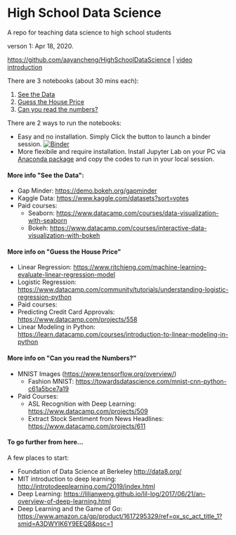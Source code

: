 # High School Data Science
A repo for teaching data science to high school students

verson 1: Apr 18, 2020. 

https://github.com/aayancheng/HighSchoolDataScience | [video introduction](https://www.youtube.com/watch?v=LRQ9Wjkf3Ts&feature=youtu.be)

There are 3 notebooks (about 30 mins each):
1. [See the Data](https://github.com/aayancheng/HighSchoolDataScience/blob/Master/Seethedata_DataVisualization.ipynb)
2. [Guess the House Price](https://github.com/aayancheng/HighSchoolDataScience/blob/Master/HousePrice_LinearRegression.ipynb)
3. [Can you read the numbers?](https://github.com/aayancheng/HighSchoolDataScience/blob/Master/Guessthenumber_tensorflow.ipynb)

There are 2 ways to run the notebooks: 
* Easy and no installation. Simply Click the button to launch a binder session.  [![Binder](https://mybinder.org/badge_logo.svg)](https://mybinder.org/v2/gh/aayancheng/HighSchoolDataScience/Master)
* More flexibile and require installation. Install Jupyter Lab on your PC via [Anaconda package](https://www.anaconda.com/distribution/) and copy the codes to run in your local session.

#### More info "See the Data":
* Gap Minder: https://demo.bokeh.org/gapminder
* Kaggle Data: https://www.kaggle.com/datasets?sort=votes
* Paid courses:
  * Seaborn: https://www.datacamp.com/courses/data-visualization-with-seaborn
  * Bokeh: https://www.datacamp.com/courses/interactive-data-visualization-with-bokeh
  
 
#### More info on "Guess the House Price"
* Linear Regression: https://www.ritchieng.com/machine-learning-evaluate-linear-regression-model
* Logistic Regression: https://www.datacamp.com/community/tutorials/understanding-logistic-regression-python
* Paid courses:
 * Predicting Credit Card Approvals:
 https://www.datacamp.com/projects/558
 * Linear Modeling in Python: https://learn.datacamp.com/courses/introduction-to-linear-modeling-in-python

#### More info on "Can you read the Numbers?"
* MNIST Images (https://www.tensorflow.org/overview/)
  * Fashion MNIST: https://towardsdatascience.com/mnist-cnn-python-c61a5bce7a19
* Paid Courses:
  * ASL Recognition with Deep Learning: https://www.datacamp.com/projects/509
  * Extract Stock Sentiment from News Headlines: https://www.datacamp.com/projects/611

#### To go further from here...
A few places to start:
* Foundation of Data Science at Berkeley http://data8.org/
* MIT introduction to deep learning: http://introtodeeplearning.com/2019/index.html
* Deep Learning: https://lilianweng.github.io/lil-log/2017/06/21/an-overview-of-deep-learning.html
* Deep Learning and the Game of Go: https://www.amazon.ca/gp/product/1617295329/ref=ox_sc_act_title_1?smid=A3DWYIK6Y9EEQB&psc=1
